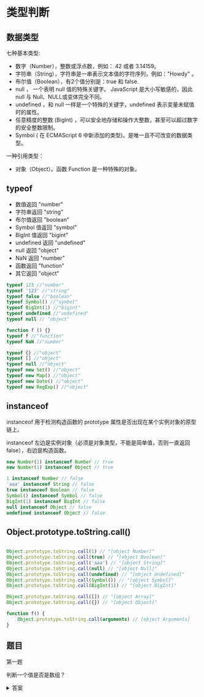 # 类型判断

## 数据类型

七种基本类型:

* 数字（Number），整数或浮点数，例如： 42 或者 3.14159。
* 字符串（String），字符串是一串表示文本值的字符序列，例如："Howdy" 。
* 布尔值（Boolean），有2个值分别是：true 和 false.
* null ， 一个表明 null 值的特殊关键字。 JavaScript 是大小写敏感的，因此 null 与 Null、NULL或变体完全不同。
* undefined ，和 null 一样是一个特殊的关键字，undefined 表示变量未赋值时的属性。
* 任意精度的整数 (BigInt) ，可以安全地存储和操作大整数，甚至可以超过数字的安全整数限制。
* Symbol ( 在 ECMAScript 6 中新添加的类型)。是唯一且不可改变的数据类型。

一种引用类型：

* 对象（Object）。函数 Function 是一种特殊的对象。


## typeof

* 数值返回 "number"
* 字符串返回 "string"
* 布尔值返回 "boolean"
* Symbol 值返回 "symbol"
* BigInt 值返回 "bigint"
* undefined 返回 "undefined"
* null 返回 "object"
* NaN 返回 "number"
* 函数返回 "function"
* 其它返回 "object"

```js
typeof 123 //"number"
typeof '123' //"string"
typeof false //"boolean"
typeof Symbol() //"symbol"
typeof BigInt(1) //"bigint"
typeof undefined //"undefined"
typeof null // "object"

function f () {}
typeof f //"function"
typeof NaN //"number"

typeof {} //"object"
typeof [] //"object"
typeof null //"object"
typeof new Set() //"object"
typeof new Map() //"object"
typeof new Date() //"object"
typeof new RegExp() //"object"

```

## instanceof

instanceof 用于检测构造函数的 prototype 属性是否出现在某个实例对象的原型链上。

instanceof 左边是实例对象（必须是对象类型，不能是简单值，否则一直返回 false），右边是构造函数。

```js
new Number(1) instanceof Number // true
new Number(1) instanceof Object // true

1 instanceof Number // false
'aaa' instanceof String // false
true instanceof Boolean // false
Symbol() instanceof Symbol // false
BigInt(1) instanceof BigInt // false
null instanceof Object // false
undefined instanceof Object // false
```

## Object.prototype.toString.call()

```js

Object.prototype.toString.call(1) // "[object Number]"
Object.prototype.toString.call(true) // "[object Boolean]"
Object.prototype.toString.call('aaa') // "[object String]"
Object.prototype.toString.call(null) // "[object Null]"
Object.prototype.toString.call(undefined) // "[object Undefined]"
Object.prototype.toString.call(Symbol()) // "[object Symbol]"
Object.prototype.toString.call(BigInt(1)) // "[object BigInt]"

Object.prototype.toString.call([]) // "[object Array]"
Object.prototype.toString.call({}) // "[object Object]"

function f() {
    Object.prototype.toString.call(arguments) // [object Arguments]
}
```

## 题目

第一题

判断一个值是否是数组？

<details>
<summary>答案</summary>

```js
Array.isArray(obj);

obj instanceof Array

obj.constructor === Array;

typeof obj === 'object' && typeof obj.length === 'number'

Array.prototype.isPrototypeOf(obj)

Object.prototype.toString.call(obj) === '[object Array]'
```
</details>
<br><br>